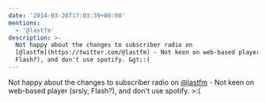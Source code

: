 ```yaml
---
date: '2014-03-26T17:03:39+00:00'
mentions:
  - '@lastfm'
description: >-
  Not happy about the changes to subscriber radio on
  [@lastfm](https://twitter.com/@lastfm) - Not keen on web-based player (srsly,
  Flash?), and don't use spotify. &gt;:(
---
```

Not happy about the changes to subscriber radio on [@lastfm](https://twitter.com/@lastfm) - Not keen on web-based player (srsly, Flash?), and don't use spotify. &gt;:(
